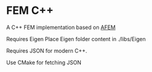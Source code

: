 # FEM C++

A C++ FEM implementation based on [AFEM](https://github.com/ZibraMax/FEM)

Requires Eigen
Place Eigen folder content in ./libs/Eigen


Requires JSON for modern C++.

Use CMake for fetching JSON
